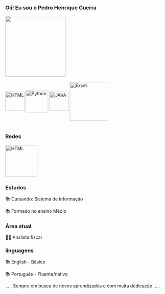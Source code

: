 ### Oii! Eu sou o Pedro Henrique Guerra 

<div>
<img height= "190cm" src="https://github-readme-stats.vercel.app/api?username=PedroGuerra01&show_icons=true&theme=tokyonight"/>
  </div>
<div style="display: inline_block"><br/>

  <img align= "center" alt="HTML" hight="60" width="60" src="https://img.shields.io/badge/HTML-239120?style=for-the-badge&logo=html5&logoColor=white"/>
  <img align= "center" alt="Python" hight="70" width="70" src="https://img.shields.io/badge/Python-14354C?style=for-the-badge&logo=python&logoColor=white"/>
  <img align= "center" alt="JAVA" hight="60" width="60" src="https://img.shields.io/badge/Java-ED8B00?style=for-the-badge&logo=openjdk&logoColor=white"/>
  <img align= "center" alt="Excel" hight="120" width="120" src="https://img.shields.io/badge/Microsoft_Excel-217346?style=for-the-badge&logo=microsoft-excel&logoColor=white"/>
  
</div><br/>

### Redes
<div>
<img align= "center" alt="HTML" hight="100" width="100" src="https://img.shields.io/badge/LinkedIn-0077B5?style=for-the-badge&logo=linkedin&logoColor=white"(https://www.linkedin.com/in/pedro-henrique-guerra-19937a1a2)
</div>

###  Estudos
📚     Cursando: Sistema de informação

📚     Formado no ensino Médio

###  Área atual 
👨‍💻     Analista fiscal

###  linguagens
📚     English - Básico

📚     Português - Fluente/nativo

..... Sempre em busca de novos aprendizados e com muita dedicação .....

